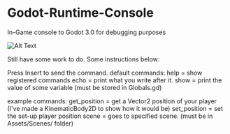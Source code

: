 # Godot-Runtime-Console
In-Game console to Godot 3.0 for debugging purposes

![Alt Text](https://i.imgur.com/lf823rW.png)

Still have some work to do. Some instructions below:

Press Insert to send the command.
default commands:
help = show registered commands
echo <string> = print what you write after it.
show <variable> = print the value of some variable (must be stored in Globals.gd)
  
example commands:
get_position = get a Vector2 position of your player (I've made a KinematicBody2D to show how it would be)
set_position <Vector2 X Y> = set the set-up player position 
scene <name> = goes to specified scene. (must be in Assets/Scenes/ folder)
